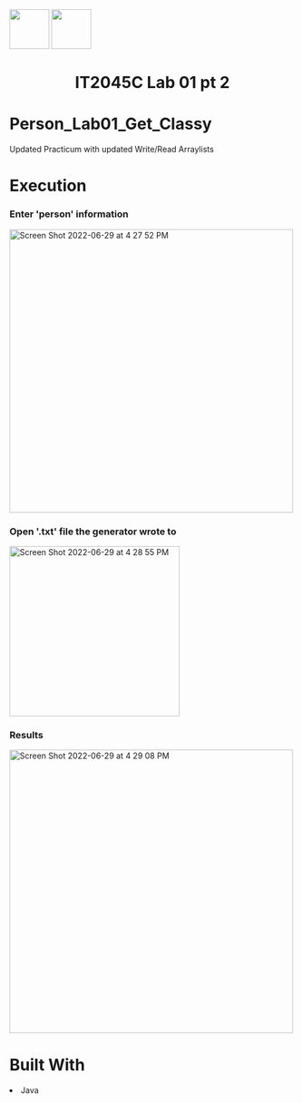 <img width="70px" height="70px" src="https://user-images.githubusercontent.com/94927484/176516844-ef80e3b5-849b-41d0-a824-b736f8c75f6a.png#gh-light-mode-only">
<img width="70px" height="70px" src="https://user-images.githubusercontent.com/94927484/176516906-9ca35143-bb5b-41b1-9001-1ec77d5f065a.png#gh-dark-mode-only">

<h1 align="center">IT2045C Lab 01 pt 2</h1>
<h1>Person_Lab01_Get_Classy</h1>
<p>Updated Practicum with updated Write/Read Arraylists</p>

<h1>Execution</h1>

<h3>Enter 'person' information</h3>
<img width="500" alt="Screen Shot 2022-06-29 at 4 27 52 PM" src="https://user-images.githubusercontent.com/94927484/176538891-4a4d2b50-8bf6-415c-9114-fba31b0058a0.png">

<h3>Open '.txt' file the generator wrote to</h3>
<img width="300" alt="Screen Shot 2022-06-29 at 4 28 55 PM" src="https://user-images.githubusercontent.com/94927484/176538905-afd0941e-9892-40d8-b2cd-917801b6fc11.png">

<h3>Results</h3>
<img width="500" alt="Screen Shot 2022-06-29 at 4 29 08 PM" src="https://user-images.githubusercontent.com/94927484/176538917-c9031abc-e136-47d3-b626-ca3192a4011d.png">

<h1>Built With</h1>
<li>Java</li>
